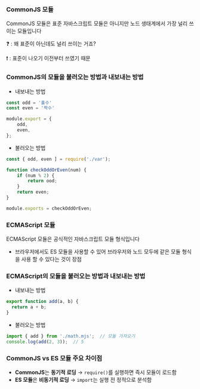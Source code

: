 ### CommonJS 모듈

CommonJS 모듈은 표준 자바스크립트 모듈은 아니지만 노드 생태계에서 가장 널리 쓰이는 모듈입니다

❓ : 왜 표준이 아닌데도 널리 쓰이는 거죠?

❗️ : 표준이 나오기 이전부터 쓰였기 때문

### CommonJS의 모듈을 불러오는 방법과 내보내는 방법

- 내보내는 방법

```jsx
const odd = '홀수'
const even = '짝수'

module.export = {
	odd,
	even,
};
```

- 불러오는 방법

```jsx
const { odd, even ] = require('./var');

function checkOddOrEven(num) {
	if (num % 2) {
		return ood;
	}
	return even;
}

module.exports = checkOddOrEven;
```

### ECMAScript 모듈

ECMAScript 모듈은 공식적인 자바스크립트 모듈 형식입니다

- 브라우저에서도 ES 모듈을 사용할 수 있어 브라우저와 노드 모두에 같은 모듈 형식을 사용 할 수 있다는 것이 장점

### ECMAScript의 모듈을 불러오는 방법과 내보내는 방법

- 내보내는 방법

```jsx
export function add(a, b) {
  return a + b;
}
```

- 불러오는 방법

```jsx
import { add } from './math.mjs';  // 모듈 가져오기
console.log(add(2, 3));  // 5
```

### CommonJS vs ES 모듈 주요 차이점

- **CommonJS**는 **동기적 로딩** → `require()`를 실행하면 즉시 모듈이 로드함
- **ES 모듈**은 **비동기적 로딩** → `import`는 실행 전 정적으로 분석함
